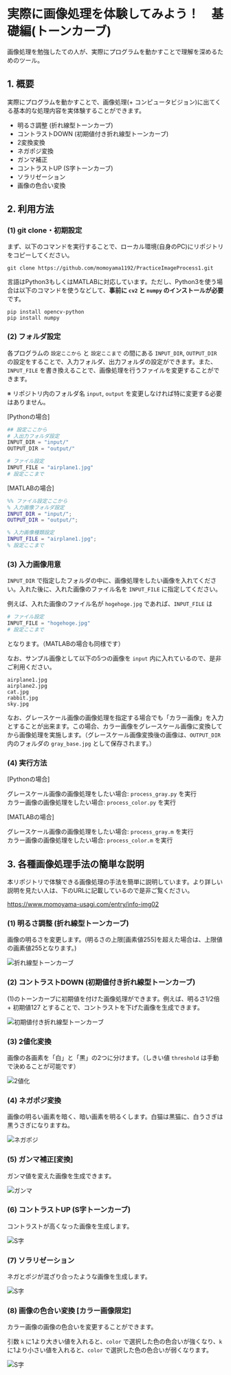 # 実際に画像処理を体験してみよう！　基礎編(トーンカーブ)

画像処理を勉強したての人が、実際にプログラムを動かすことで理解を深めるためのツール。

## 1. 概要

実際にプログラムを動かすことで、画像処理(+ コンピュータビジョン)に出てくる基本的な処理内容を実体験することができます。

* 明るさ調整 (折れ線型トーンカーブ)
* コントラストDOWN (初期値付き折れ線型トーンカーブ)
* 2変換変換
* ネガポジ変換
* ガンマ補正
* コントラストUP (S字トーンカーブ)
* ソラリゼーション
* 画像の色合い変換

## 2. 利用方法

### (1) git clone・初期設定

まず、以下のコマンドを実行することで、ローカル環境(自身のPC)にリポジトリをコピーしてください。

```
git clone https://github.com/momoyama1192/PracticeImageProcess1.git
```

言語はPython3もしくはMATLABに対応しています。ただし、Python3を使う場合は以下のコマンドを使うなどして、<b>事前に `cv2` と `numpy` のインストールが必要</b>です。

```
pip install opencv-python
pip install numpy
```

### (2) フォルダ設定

各プログラムの `設定ここから` と `設定ここまで` の間にある `INPUT_DIR`, `OUTPUT_DIR`　の設定をすることで、入力フォルダ、出力フォルダの設定ができます。また、`INPUT_FILE` を書き換えることで、画像処理を行うファイルを変更することができます。

※ リポジトリ内のフォルダ名 `input`, `output` を変更しなければ特に変更する必要はありません。

[Pythonの場合]

```Python
## 設定ここから
# 入出力フォルダ設定 
INPUT_DIR = "input/"
OUTPUT_DIR = "output/"

# ファイル設定
INPUT_FILE = "airplane1.jpg"
# 設定ここまで
```

[MATLABの場合]

```matlab
%% ファイル設定ここから
% 入力画像フォルダ設定
INPUT_DIR = "input/";
OUTPUT_DIR = "output/"; 

% 入力画像種類設定
INPUT_FILE = "airplane1.jpg";
% 設定ここまで
```

### (3) 入力画像用意

`INPUT_DIR` で指定したフォルダの中に、画像処理をしたい画像を入れてください。入れた後に、入れた画像のファイル名を `INPUT_FILE` に指定してください。

例えば、入れた画像のファイル名が `hogehoge.jpg` であれば、`INPUT_FILE` は

```python
# ファイル設定
INPUT_FILE = "hogehoge.jpg"
# 設定ここまで
```

となります。（MATLABの場合も同様です）

なお、サンプル画像として以下の5つの画像を `input` 内に入れているので、是非ご利用ください。

```
airplane1.jpg
airplane2.jpg
cat.jpg
rabbit.jpg
sky.jpg
```



なお、グレースケール画像の画像処理を指定する場合でも「カラー画像」を入力とすることが出来ます。この場合、カラー画像をグレースケール画像に変換してから画像処理を実施します。（グレースケール画像変換後の画像は、`OUTPUT_DIR` 内のフォルダの `gray_base.jpg` として保存されます。）

### (4) 実行方法

[Pythonの場合]

グレースケール画像の画像処理をしたい場合: `process_gray.py` を実行  
カラー画像の画像処理をしたい場合: `process_color.py` を実行

[MATLABの場合]

グレースケール画像の画像処理をしたい場合: `process_gray.m` を実行  
カラー画像の画像処理をしたい場合: `process_color.m` を実行


## 3. 各種画像処理手法の簡単な説明

本リポジトリで体験できる画像処理の手法を簡単に説明しています。より詳しい説明を見たい人は、下のURLに記載しているので是非ご覧ください。

https://www.momoyama-usagi.com/entry/info-img02


### (1) 明るさ調整 (折れ線型トーンカーブ)

画像の明るさを変更します。(明るさの上限[画素値255]を超えた場合は、上限値の画素値255となります。)

![折れ線型トーンカーブ](readme_pic/linear1_tone.jpg)

### (2) コントラストDOWN (初期値付き折れ線型トーンカーブ)

(1)のトーンカーブに初期値を付けた画像処理ができます。例えば、明るさ1/2倍 + 初期値127 とすることで、コントラストを下げた画像を生成できます。

![初期値付き折れ線型トーンカーブ](readme_pic/linear2_tone.jpg)


### (3) 2値化変換

画像の各画素を「白」と「黒」の2つに分けます。（しきい値 `threshold` は手動で決めることが可能です）

![2値化](readme_pic/bin_tone.jpg)

### (4) ネガポジ変換

画像の明るい画素を暗く、暗い画素を明るくします。白猫は黒猫に、白うさぎは黒うさぎになりますね。

![ネガポジ](readme_pic/negaposi_tone.jpg)

### (5) ガンマ補正[変換]

ガンマ値を変えた画像を生成できます。

![ガンマ](readme_pic/gamma_tone.jpg)

### (6) コントラストUP (S字トーンカーブ)

コントラストが高くなった画像を生成します。

![S字](readme_pic/sig_tone.jpg)

### (7) ソラリゼーション

ネガとポジが混ざり合ったような画像を生成します。

![S字](readme_pic/sola_tone.jpg)

### (8) 画像の色合い変換 [カラー画像限定]

カラー画像の画像の色合いを変更することができます。

引数 `k` に1より大きい値を入れると、`color` で選択した色の色合いが強くなり、`k` に1より小さい値を入れると、`color` で選択した色の色合いが弱くなります。

![S字](readme_pic/color_tone.jpg)